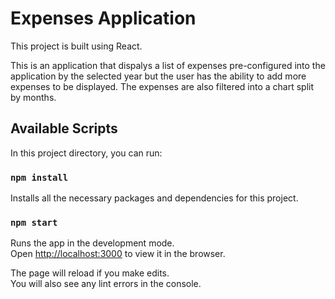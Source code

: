 # Expenses Application

This project is built using React.

This is an application that dispalys a list of expenses pre-configured into the application by the selected year but the user has the ability to add more expenses to be displayed. The expenses are also filtered into a chart split by months.

## Available Scripts

In this project directory, you can run:

### `npm install`

Installs all the necessary packages and dependencies for this project.

### `npm start`

Runs the app in the development mode.\
Open [http://localhost:3000](http://localhost:3000) to view it in the browser.

The page will reload if you make edits.\
You will also see any lint errors in the console.
